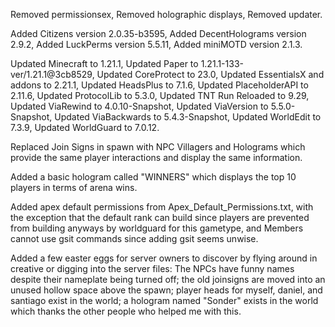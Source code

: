 Removed permissionsex, 
Removed holographic displays, 
Removed updater.


Added Citizens version 2.0.35-b3595, 
Added DecentHolograms version 2.9.2, 
Added LuckPerms version 5.5.11, 
Added miniMOTD version 2.1.3.

Updated Minecraft to 1.21.1, 
Updated Paper to 1.21.1-133-ver/1.21.1@3cb8529, 
Updated CoreProtect to 23.0, 
Updated EssentialsX and addons to 2.21.1, 
Updated HeadsPlus to 7.1.6, 
Updated PlaceholderAPI to 2.11.6, 
Updated ProtocolLib to 5.3.0, 
Updated TNT Run Reloaded to 9.29, 
Updated ViaRewind to 4.0.10-Snapshot, 
Updated ViaVersion to 5.5.0-Snapshot, 
Updated ViaBackwards to 5.4.3-Snapshot, 
Updated WorldEdit to 7.3.9, 
Updated WorldGuard to 7.0.12.

Replaced Join Signs in spawn with NPC Villagers and Holograms which provide the same player interactions and display the same information. 

Added a basic hologram called "WINNERS" which displays the top 10 players in terms of arena wins.

Added apex default permissions from Apex_Default_Permissions.txt, with the exception that the default rank can build since players are prevented from building anyways by worldguard for this gametype, and Members cannot use gsit commands since adding gsit seems unwise.  

Added a few easter eggs for server owners to discover by flying around in creative or digging into the server files: The NPCs have funny names despite their nameplate being turned off; the old joinsigns are moved into an unused hollow space above the spawn; player heads for myself, daniel, and santiago exist in the world; a hologram named "Sonder" exists in the world which thanks the other people who helped me with this.

